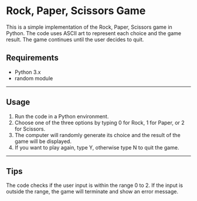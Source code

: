 # Rock, Paper, Scissors Game
This is a simple implementation of the Rock, Paper, Scissors game in Python. The code uses ASCII art to represent each choice and the game result. The game continues until the user decides to quit.

## Requirements

- Python 3.x
- random module

*** 

## Usage

1. Run the code in a Python environment.
2. Choose one of the three options by typing 0 for Rock, 1 for Paper, or 2 for Scissors.
3. The computer will randomly generate its choice and the result of the game will be displayed.
4. If you want to play again, type Y, otherwise type N to quit the game.
***

## Tips

The code checks if the user input is within the range 0 to 2. If the input is outside the range, the game will terminate and show an error message.